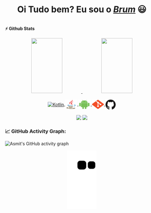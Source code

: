 <div>
  <h1 align="center">Oi Tudo bem? Eu sou o <a href="https://www.linkedin.com/in/matheus-brum-1aa758178/"><i>Brum</i></a> 😃️</h1>
  </a><br>
</div>

<summary><b>⚡ Github Stats</b></summary>
<br>
<div align="center">
  <a href="https://github.com/matheusbrum11">
  <img height="180em" width="45%" src="https://github-readme-stats.vercel.app/api?username=matheusbrum11&show_icons=true&theme=radical&include_all_commits=true&count_private=true"/>
  <img height="180em" width="45%" src="https://github-readme-stats.vercel.app/api/top-langs/?username=matheusbrum11&layout=compact&langs_count=7&theme=radical"/>
</div>

<div align="center" valign="top"><br>
  <img align="center" alt="Kotlin" height="30" width="40" src="https://camo.githubusercontent.com/c4040f9336d148bb54fd63c13b8639f3af4ac7e1b7fc8154593dd236ff0ea8eb/68747470733a2f2f63646e2e737667706f726e2e636f6d2f6c6f676f732f6b6f746c696e2d69636f6e2e737667">
  <img align="center" alt="Java" height="30" width="40" src="https://github.com/viruzvz/logos-svg/blob/master/java.svg">
  <img align="center" alt="Android" height="30" width="40" src="https://github.com/viruzvz/logos-svg/blob/master/android.svg">
  <img align="center" alt="git" height="30" width="40" src="https://raw.githubusercontent.com/devicons/devicon/master/icons/git/git-original.svg">
  <img align="center" alt="github" height="35" width="35" src="https://raw.githubusercontent.com/devicons/devicon/master/icons/github/github-original.svg">
</div><br>

<div align="center">
  <a href="https://www.linkedin.com/in/matheus-brum-1aa758178/" target="_blank"><img src="https://img.shields.io/badge/-LinkedIn-%230077B5?style=for-the-badge&logo=linkedin&logoColor=white" target="_blank"></a> 
  <a href="mailto:matheus.cbrum30@gmail.com"><img src="https://img.shields.io/badge/-Gmail-%23333?style=for-the-badge&logo=gmail&logoColor=white" target="_blank"></a>
</div>
  
### 📈 GitHub Activity Graph:
![Asmit's GitHub activity graph](https://activity-graph.herokuapp.com/graph?username=matheusbrum11&hide_border=true&theme=redical)
  
<div align="center">
  
  ![Snake animation](https://github.com/matheusbrum11/matheusbrum11/blob/output/github-contribution-grid-snake.svg)
  
</div>

